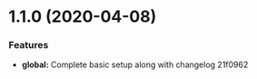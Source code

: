 # 1.1.0 (2020-04-08)


### Features

* **global:** Complete basic setup along with changelog 21f0962



